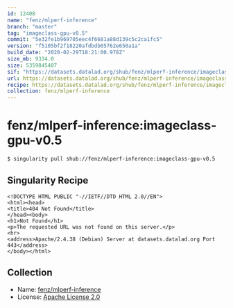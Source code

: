 ```yaml
---
id: 12408
name: "fenz/mlperf-inference"
branch: "master"
tag: "imageclass-gpu-v0.5"
commit: "5e32fe1b969705eec4f6681a88d139c5c2ca1fc5"
version: "f5105bf2f18220afdbdb05762e650a1a"
build_date: "2020-02-29T18:21:00.978Z"
size_mb: 9334.0
size: 5359845407
sif: "https://datasets.datalad.org/shub/fenz/mlperf-inference/imageclass-gpu-v0.5/2020-02-29-5e32fe1b-f5105bf2/f5105bf2f18220afdbdb05762e650a1a.sif"
url: https://datasets.datalad.org/shub/fenz/mlperf-inference/imageclass-gpu-v0.5/2020-02-29-5e32fe1b-f5105bf2/
recipe: https://datasets.datalad.org/shub/fenz/mlperf-inference/imageclass-gpu-v0.5/2020-02-29-5e32fe1b-f5105bf2/Singularity
collection: fenz/mlperf-inference
---
```


# fenz/mlperf-inference:imageclass-gpu-v0.5

```bash
$ singularity pull shub://fenz/mlperf-inference:imageclass-gpu-v0.5
```

## Singularity Recipe

```singularity
<!DOCTYPE HTML PUBLIC "-//IETF//DTD HTML 2.0//EN">
<html><head>
<title>404 Not Found</title>
</head><body>
<h1>Not Found</h1>
<p>The requested URL was not found on this server.</p>
<hr>
<address>Apache/2.4.38 (Debian) Server at datasets.datalad.org Port 443</address>
</body></html>
```

## Collection

 - Name: [fenz/mlperf-inference](https://github.com/fenz/mlperf-inference)
 - License: [Apache License 2.0](https://api.github.com/licenses/apache-2.0)

